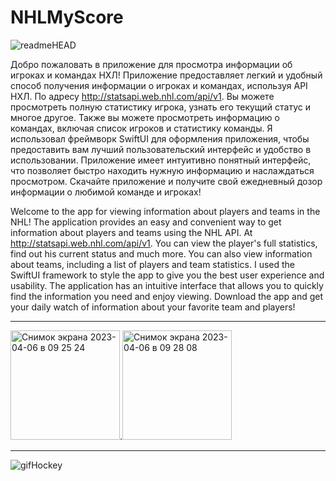 # NHLMyScore

![readmeHEAD](https://user-images.githubusercontent.com/93947618/230287195-c03f5a9b-33e4-4022-bcab-d21e6e39857b.png)

Добро пожаловать в приложение для просмотра информации об игроках и командах НХЛ! Приложение предоставляет легкий и удобный способ получения информации о игроках и командах, используя API НХЛ. По адресу http://statsapi.web.nhl.com/api/v1. Вы можете просмотреть полную статистику игрока, узнать его текущий статус и многое другое. Также вы можете просмотреть информацию о командах, включая список игроков и статистику команды. Я использовал фреймворк SwiftUI для оформления приложения, чтобы предоставить вам лучший пользовательский интерфейс и удобство в использовании.  Приложение имеет интуитивно понятный интерфейс, что позволяет быстро находить нужную информацию и наслаждаться просмотром. Скачайте приложение и получите свой ежедневный дозор информации о любимой команде и игроках!


Welcome to the app for viewing information about players and teams in the NHL! The application provides an easy and convenient way to get information about players and teams using the NHL API. At http://statsapi.web.nhl.com/api/v1. You can view the player's full statistics, find out his current status and much more. You can also view information about teams, including a list of players and team statistics. I used the SwiftUI framework to style the app to give you the best user experience and usability. The application has an intuitive interface that allows you to quickly find the information you need and enjoy viewing. Download the app and get your daily watch of information about your favorite team and players!

___________________________________________________________________________________________________________________________________________________________


<img width="175" alt="Снимок экрана 2023-04-06 в 09 25 24" src="https://user-images.githubusercontent.com/93947618/230335432-0da4264c-643e-4d86-983a-ff0b9b3905de.png">.<img width="175" alt="Снимок экрана 2023-04-06 в 09 28 08" src="https://user-images.githubusercontent.com/93947618/230335452-b8bfbb3a-2e0f-4f89-95fa-74079df1b782.png">

______________________________________________________________________________________________________________________________________

![gifHockey](https://user-images.githubusercontent.com/93947618/230341903-3ab51f38-75b6-4163-8332-9da485db6f17.gif)
